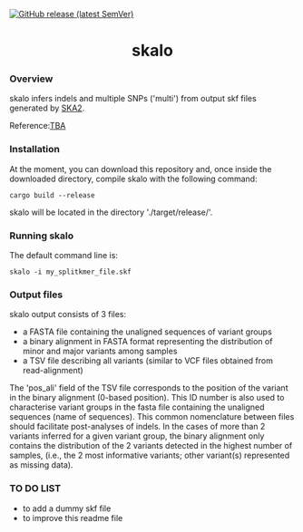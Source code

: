 [![GitHub release (latest SemVer)](https://img.shields.io/github/v/release/rderelle/fastlin)](https://github.com/rderelle/fastlin/releases)

<h1 align="center">skalo</h1>


### Overview

skalo infers indels and multiple SNPs ('multi') from output skf files generated by [SKA2](https://github.com/bacpop/ska.rust).

Reference:[TBA](https://www)


### Installation
At the moment, you can download this repository and, once inside the downloaded directory, compile skalo with the following command:
```
cargo build --release
```
skalo will be located in the directory './target/release/'.

### Running skalo
The default command line is:
```
skalo -i my_splitkmer_file.skf
```

### Output files
skalo output consists of 3 files:
+ a FASTA file containing the unaligned sequences of variant groups
+ a binary alignment in FASTA format representing the distribution of minor and major variants among samples
+ a TSV file describing all variants (similar to VCF files obtained from read-alignment)

The 'pos_ali' field of the TSV file corresponds to the position of the variant in the binary alignment (0-based position). This ID number is also used to characterise variant groups in the fasta file containing the unaligned sequences (name of sequences). This common nomenclature between files should facilitate post-analyses of indels.
In the cases of more than 2 variants inferred for a given variant group, the binary alignment only contains the distribution of the 2 variants detected in the highest number of samples, (i.e., the 2 most informative variants; other variant(s) represented as missing data).

### TO DO LIST
+ to add a dummy skf file
+ to improve this readme file



